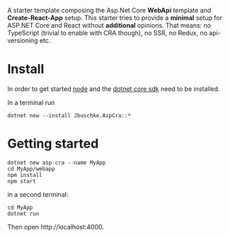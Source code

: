 A starter template composing the Asp.Net Core **WebApi** template and **Create-React-App** setup. This starter tries to provide a **minimal** setup for ASP.NET Core and React without **additional** opinions. That means: no TypeScript (trivial to enable with CRA though), no SSR, no Redux, no api-versioning etc.

# Install

In order to get started [node](https://nodejs.org/en/download/) and the [dotnet core sdk](https://dotnet.microsoft.com/download) need to be installed.

In a terminal run

```
dotnet new --install Jbuschke.AspCra::*
```

# Getting started

```
dotnet new asp-cra --name MyApp
cd MyApp/webapp
npm install
npm start
```

in a second terminal:

```
cd MyApp
dotnet run
```

Then open http://localhost:4000.
